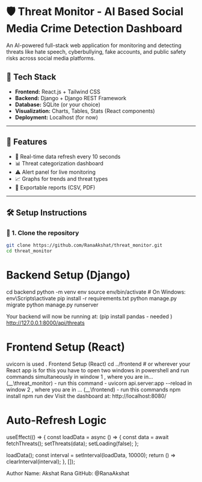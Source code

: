# 🛡️ Threat Monitor - AI Based Social Media Crime Detection Dashboard

An AI-powered full-stack web application for monitoring and detecting threats like hate speech, cyberbullying, fake accounts, and public safety risks across social media platforms.

## 🧠 Tech Stack

- **Frontend:** React.js + Tailwind CSS
- **Backend:** Django + Django REST Framework
- **Database:** SQLite (or your choice)
- **Visualization:** Charts, Tables, Stats (React components)
- **Deployment:** Localhost (for now)

---

## 🚀 Features

- 🔁 Real-time data refresh every 10 seconds
- 📊 Threat categorization dashboard
- ⚠️ Alert panel for live monitoring
- 📈 Graphs for trends and threat types
- 🧾 Exportable reports (CSV, PDF)

---

## 🛠️ Setup Instructions

### 📁 1. Clone the repository

```bash
git clone https://github.com/RanaAkshat/threat_monitor.git
cd threat_monitor
```

# Backend Setup (Django)

cd backend
python -m venv env
source env/bin/activate  # On Windows: env\Scripts\activate
pip install -r requirements.txt
python manage.py migrate
python manage.py runserver

Your backend will now be running at:           (pip install pandas - needed )
http://127.0.0.1:8000/api/threats

 # Frontend Setup (React)

uvicorn is used .
Frontend Setup (React) cd ../frontend # or wherever your React app is
for this you have to open two windows in powershell and run commands simultaneously
in window 1 , where you are in...
(\__\__\threat_monitor)  - run this command - uvicorn api.server:app --reload 
in window 2 , where you are in ...
(\__\__\frontend) - run this commands
npm install 
npm run dev
Visit the dashboard at:
http://localhost:8080/

#  Auto-Refresh Logic
useEffect(() => {
  const loadData = async () => {
    const data = await fetchThreats();
    setThreats(data);
    setLoading(false);
  };

  loadData();
  const interval = setInterval(loadData, 10000);
  return () => clearInterval(interval);
}, []);

Author
Name: Akshat Rana
GitHub: @RanaAkshat
